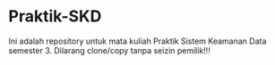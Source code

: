 # Praktik-SKD
Ini adalah repository untuk mata kuliah Praktik Sistem Keamanan Data semester 3. Dilarang clone/copy tanpa seizin pemilik!!!

